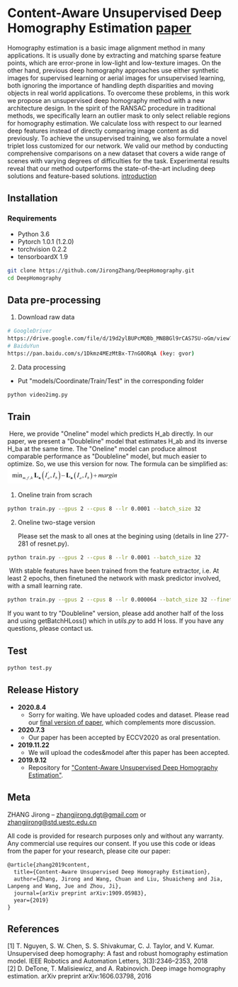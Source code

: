 # Content-Aware Unsupervised Deep Homography Estimation [paper](https://arxiv.org/pdf/1909.05983.pdf)
Homography estimation is a basic image alignment method in many applications. It is usually done by extracting and matching sparse feature points, which are error-prone in low-light and low-texture images. On the other hand, previous deep homography approaches use either synthetic images for supervised learning or aerial images for unsupervised learning, both ignoring the importance of handling depth disparities and moving objects in real world applications. To overcome these problems, in this work we propose an unsupervised deep homography method with a new architecture design. In the spirit of the RANSAC procedure in traditional methods, we specifically learn an outlier mask to only select reliable regions for homography estimation. We calculate loss with respect to our learned deep features instead of directly comparing image content as did previously. To achieve the unsupervised training, we also formulate a novel triplet loss customized for our network. We valid our method by conducting comprehensive comparisons on a new dataset that covers a wide range of scenes with varying degrees of difficulties for the task. Experimental results reveal that our method outperforms the state-of-the-art including deep solutions and feature-based solutions.
[introduction](./introduction.md)

## Installation
### Requirements
- Python 3.6
- Pytorch 1.0.1 (1.2.0)
- torchvision 0.2.2
- tensorboardX 1.9

```sh
git clone https://github.com/JirongZhang/DeepHomography.git
cd DeepHomography
```

## Data pre-processing
1. Download raw data
```sh
# GoogleDriver
https://drive.google.com/file/d/19d2ylBUPcMQBb_MNBBGl9rCAS7SU-oGm/view?usp=sharing
# BaiduYun
https://pan.baidu.com/s/1Dkmz4MEzMtBx-T7nG0ORqA (key: gvor)
```
2. Data processing
- Put "models/Coordinate/Train/Test" in the corresponding folder
```sh
python video2img.py
```

## Train
​    Here, we provide "Oneline" model which predicts H_ab directly. In our paper, we present a "Doubleline" model that estimates H_ab and its inverse H_ba at the same time. The "Oneline" model can produce almost comparable performance as "Doubleline" model, but much easier to optimize. So, we use this version for now.   The formula can be simplified as:
<img src="./images/loss.png" style="zoom: 25%;" />

1. Oneline train from scrach
```sh
python train.py --gpus 2 --cpus 8 --lr 0.0001 --batch_size 32
```
2. Oneline two-stage version

   Please set the mask to all ones at the begining using (details in line 277-281 of resnet.py). 
```sh
python train.py --gpus 2 --cpus 8 --lr 0.0001 --batch_size 32
```
​       With stable features have been trained from the feature extractor, i.e. At least 2 epochs, then finetuned the network with mask predictor involved, with a small learning rate. 
```sh
python train.py --gpus 2 --cpus 8 --lr 0.000064 --batch_size 32 --finetune Ture
```
If you want to try "Doubleline" version, please add another half of the loss and using getBatchHLoss() which in *utils.py* to add H loss. If you have any questions, please contact us. 

## Test
```sh
python test.py
```

## Release History

* **2020.8.4**
    * Sorry for waiting. We have uploaded codes and dataset. Please read our [final version of paper](https://arxiv.org/pdf/1909.05983.pdf), which complements more discussion.
* **2020.7.3**
    * Our paper has been accepted by ECCV2020 as oral presentation.
* **2019.11.22**
    * We will upload the codes&model after this paper has been accepted.
*  **2019.9.12**
    * Repository for ["Content-Aware Unsupervised Deep Homography Estimation"](https://arxiv.org/pdf/1909.05983.pdf).

## Meta

ZHANG Jirong – zhangjirong.dgt@gmail.com or zhangjirong@std.uestc.edu.cn 

All code is provided for research purposes only and without any warranty. Any commercial use requires our consent. If you use this code or ideas from the paper for your research, please cite our paper:
```
@article{zhang2019content,
  title={Content-Aware Unsupervised Deep Homography Estimation},
  author={Zhang, Jirong and Wang, Chuan and Liu, Shuaicheng and Jia, Lanpeng and Wang, Jue and Zhou, Ji},
  journal={arXiv preprint arXiv:1909.05983},
  year={2019}
}
```

## References
  [1] T. Nguyen, S. W. Chen, S. S. Shivakumar, C. J. Taylor, and V. Kumar. Unsupervised deep homography: A fast and robust homography estimation model. IEEE Robotics and Automation Letters, 3(3):2346–2353, 2018  
  [2] D. DeTone, T. Malisiewicz, and A. Rabinovich. Deep image homography estimation. arXiv preprint arXiv:1606.03798, 2016


